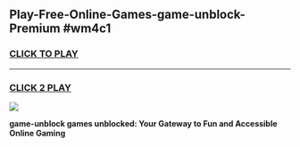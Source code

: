 
## Play-Free-Online-Games-game-unblock-Premium #wm4c1
<h3>
<a href="https://premium.freeplayer.one?title=game-unblock&ref=8M">CLICK TO PLAY</a></h3>
<hr>

<h3>
<a href="https://premium.freeplayer.one?title=game-unblock&ref=8M">CLICK 2 PLAY</a>
  
</h3>

<a href="https://premium.freeplayer.one?title=game-unblock&ref=8M"><img src="https://clearcache.store/games.png"></a>


**game-unblock games unblocked: Your Gateway to Fun and Accessible Online Gaming**
